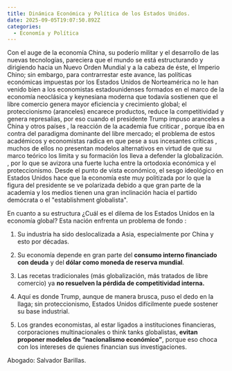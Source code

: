 ```yaml
---
title: Dinámica Económica y Política de los Estados Unidos.
date: 2025-09-05T19:07:50.892Z
categories:
  - Economía y Política
---
```

Con el auge de la economía China, su poderío militar y el desarrollo de las nuevas tecnologías, pareciera que el mundo se está estructurando y dirigiendo hacia un Nuevo Orden Mundial y a la cabeza de éste, el Imperio Chino; sin embargo, para contrarrestar este avance, las políticas económicas impuestas por los Estados Unidos de Norteamérica no le han venido bien a los economistas estadounidenses formados en el marco de la economía neoclásica y keynesiana moderna  que todavía sostienen que el libre comercio genera mayor eficiencia y crecimiento global; el proteccionismo (aranceles) encarece productos, reduce la competitividad y genera represalias, por eso cuando el presidente Trump impuso aranceles a China y otros países , la reacción de la academia fue criticar , porque iba en contra del paradigma dominante del libre mercado; el problema de estos académicos y economistas radica en que pese a sus incesantes críticas , muchos de ellos no presentan modelos alternativos en virtud de que su marco teórico los limita y su formación los lleva a defender la globalización. , por lo que se avizora una fuerte lucha entre la ortodoxia económica y el proteccionismo. Desde el punto de vista económico, el sesgo ideológico en Estados Unidos hace que la economía este muy politizada por lo que la figura del presidente se ve polarizada debido a que gran parte de la academia y los medios tienen una gran inclinación hacia el partido demócrata o el "establishment globalista".   

En cuanto a su estructura ¿Cuál es el dilema de los Estados Unidos en la economía global? Esta nación enfrenta un problema de fondo :

1. Su industria ha sido deslocalizada a Asia, especialmente por China y esto por décadas.  

2. Su economía depende en gran parte del **consumo interno financiado con deuda** y del **dólar como moneda de reserva mundial**.

3. Las recetas tradicionales (más globalización, más tratados de libre comercio) ya **no resuelven la pérdida de competitividad interna.**

4. Aquí es donde Trump, aunque de manera brusca, puso el dedo en la llaga; sin proteccionismo, Estados Unidos difícilmente puede sostener su base industrial. 

5. Los grandes economistas, al estar ligados a instituciones financieras, corporaciones multinacionales o think tanks globalistas, **evitan proponer modelos de “nacionalismo económico”**, porque eso choca con los intereses de quienes financian sus investigaciones.



Abogado: Salvador Barillas.
